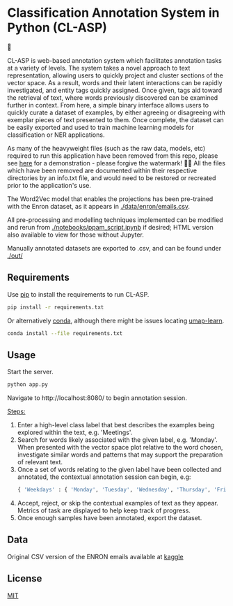 # Classification Annotation System in Python (CL-ASP)
:snake:

CL-ASP is web-based annotation system which facilitates annotation tasks at a variety of levels. The system takes a novel approach to text representation, allowing users to quickly project and cluster sections of the vector space. As a result, words and their latent interactions can be rapidly investigated, and entity tags quickly assigned. Once given, tags aid toward the retrieval of text, where words previously discovered can be examined further in context. From here, a simple binary interface allows users to quickly curate a dataset of examples, by either agreeing or disagreeing with exemplar pieces of text presented to them. Once complete, the dataset can be easily exported and used to train machine learning models for classification or NER applications.

As many of the heavyweight files (such as the raw data, models, etc) required to run this application have been removed from this repo, please see [here](https://youtu.be/AW2y5zi9E2A) for a demonstration - please forgive the watermark! :man_facepalming: All the files which have been removed are documented within their respective directories by an info.txt file, and would need to be restored or recreated prior to the application's use.

The Word2Vec model that enables the projections has been pre-trained with the Enron dataset, as it appears in [./data/enron/emails.csv]().

All pre-processing and modelling techniques implemented can be modified and rerun from [./notebooks/ppam_script.ipynb]() if desired; HTML version also available to view for those without Jupyter.

Manually annotated datasets are exported to .csv, and can be found under [./out/]()

## Requirements
Use [pip](https://pip.pypa.io/en/stable/) to install the requirements to run CL-ASP.
```bash
pip install -r requirements.txt
```
Or alternatively [conda](https://docs.conda.io/en/latest/), although there might be issues locating [umap-learn](https://anaconda.org/conda-forge/umap-learn).
```bash
conda install --file requirements.txt
```

## Usage
Start the server.
```bash
python app.py
```
Navigate to http://localhost:8080/ to begin annotation session.

<u>Steps:</u><br>
1. Enter a high-level class label that best describes the examples being explored within the text, e.g. 'Meetings'.
2. Search for words likely associated with the given label, e.g. 'Monday'. When presented with the vector space plot relative to the word chosen, investigate similar words and patterns that may support the preparation of relevant text.
3. Once a set of words relating to the given label have been collected and annotated, the contextual annotation session can begin, e.g:
    ```python
    { 'Weekdays' : { 'Monday', 'Tuesday', 'Wednesday', 'Thursday', 'Friday' } }
    ```
4. Accept, reject, or skip the contextual examples of text as they appear. Metrics of task are displayed to help keep track of progress.
5. Once enough samples have been annotated, export the dataset.

## Data
Original CSV version of the ENRON emails available at [kaggle](https://www.kaggle.com/wcukierski/enron-email-dataset)

## License
[MIT](https://choosealicense.com/licenses/mit/)
